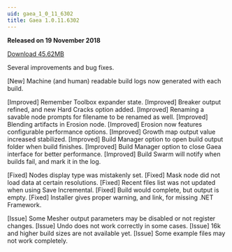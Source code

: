 ```yaml
---
uid: gaea_1_0_11_6302
title: Gaea 1.0.11.6302
---
```



**Released on 19 November 2018**

<a href="http://viridian.quadspinner.com/gaea/Gaea-EAP-1.0.11.6302.msi">Download 45.62MB</a> <br>


<div class="release-note">

Several improvements and bug fixes.

[New] Machine (and human) readable build logs now generated with each build.

[Improved] Remember Toolbox expander state.
[Improved] Breaker output refined, and new Hard Cracks option added.
[Improved] Renaming a savable node prompts for filename to be renamed as well.
[Improved] Blending artifacts in Erosion node.
[Improved] Erosion now features configurable performance options.
[Improved] Growth map output value increased stabilized.
[Improved] Build Manager option to open build output folder when build finishes.
[Improved] Build Manager option to close Gaea interface for better performance.
[Improved] Build Swarm will notify when builds fail, and mark it in the log.

[Fixed] Nodes display type was mistakenly set.
[Fixed] Mask node did not load data at certain resolutions.
[Fixed] Recent files list was not updated when using Save Incremental.
[Fixed] Build would complete, but output is empty.
[Fixed] Installer gives proper warning, and link, for missing .NET Framework.

[Issue] Some Mesher output parameters may be disabled or not register changes.
[Issue] Undo does not work correctly in some cases.
[Issue] 16k and higher build sizes are not available yet.
[Issue] Some example files may not work completely.

</div>
